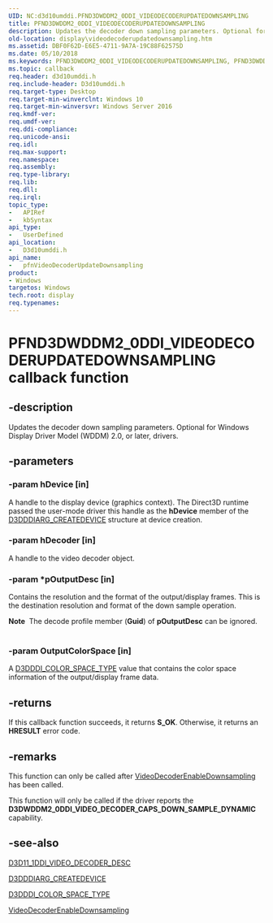```yaml
---
UID: NC:d3d10umddi.PFND3DWDDM2_0DDI_VIDEODECODERUPDATEDOWNSAMPLING
title: PFND3DWDDM2_0DDI_VIDEODECODERUPDATEDOWNSAMPLING
description: Updates the decoder down sampling parameters. Optional for Windows Display Driver Model (WDDM) 2.0, or later, drivers.
old-location: display\videodecoderupdatedownsampling.htm
ms.assetid: DBF0F62D-E6E5-4711-9A7A-19C88F62575D
ms.date: 05/10/2018
ms.keywords: PFND3DWDDM2_0DDI_VIDEODECODERUPDATEDOWNSAMPLING, PFND3DWDDM2_0DDI_VIDEODECODERUPDATEDOWNSAMPLING callback, d3d10umddi/pfnVideoDecoderUpdateDownsampling, display.videodecoderupdatedownsampling, pfnVideoDecoderUpdateDownsampling, pfnVideoDecoderUpdateDownsampling callback function [Display Devices]
ms.topic: callback
req.header: d3d10umddi.h
req.include-header: D3d10umddi.h
req.target-type: Desktop
req.target-min-winverclnt: Windows 10
req.target-min-winversvr: Windows Server 2016
req.kmdf-ver: 
req.umdf-ver: 
req.ddi-compliance: 
req.unicode-ansi: 
req.idl: 
req.max-support: 
req.namespace: 
req.assembly: 
req.type-library: 
req.lib: 
req.dll: 
req.irql: 
topic_type:
-	APIRef
-	kbSyntax
api_type:
-	UserDefined
api_location:
-	D3d10umddi.h
api_name:
-	pfnVideoDecoderUpdateDownsampling
product:
- Windows
targetos: Windows
tech.root: display
req.typenames: 
---
```


# PFND3DWDDM2_0DDI_VIDEODECODERUPDATEDOWNSAMPLING callback function


## -description


Updates the decoder down sampling parameters. Optional for Windows Display Driver Model (WDDM) 2.0, or later, drivers.


## -parameters




### -param hDevice [in]

A handle to the display device (graphics context). The Direct3D runtime passed the user-mode driver this handle as the <b>hDevice</b> member of the <a href="https://msdn.microsoft.com/library/windows/hardware/ff542931">D3DDDIARG_CREATEDEVICE</a> structure at device creation.


### -param hDecoder [in]

A handle to the video decoder object.


### -param *pOutputDesc [in]

Contains the resolution and the format of the output/display frames.  This is the destination resolution and format of the down sample operation.



<div class="alert"><b>Note</b>  The decode profile member (<b>Guid</b>) of <b>pOutputDesc</b> can be ignored.</div>
<div> </div>

### -param OutputColorSpace [in]

A <a href="https://msdn.microsoft.com/library/windows/hardware/dn906320">D3DDDI_COLOR_SPACE_TYPE</a> value that contains the color space information of the output/display frame data.


## -returns



If this callback function succeeds, it returns <b xmlns:loc="http://microsoft.com/wdcml/l10n">S_OK</b>. Otherwise, it returns an <b xmlns:loc="http://microsoft.com/wdcml/l10n">HRESULT</b> error code.




## -remarks



This function can only be called after <a href="https://msdn.microsoft.com/library/windows/hardware/dn906376">VideoDecoderEnableDownsampling</a> has been called.



This function will only be called if the driver reports the <b>D3DWDDM2_0DDI_VIDEO_DECODER_CAPS_DOWN_SAMPLE_DYNAMIC</b> capability.





## -see-also




<a href="https://msdn.microsoft.com/library/windows/hardware/hh450951">D3D11_1DDI_VIDEO_DECODER_DESC</a>



<a href="https://msdn.microsoft.com/library/windows/hardware/ff542931">D3DDDIARG_CREATEDEVICE</a>



<a href="https://msdn.microsoft.com/library/windows/hardware/dn906320">D3DDDI_COLOR_SPACE_TYPE</a>



<a href="https://msdn.microsoft.com/library/windows/hardware/dn906376">VideoDecoderEnableDownsampling</a>
 

 

